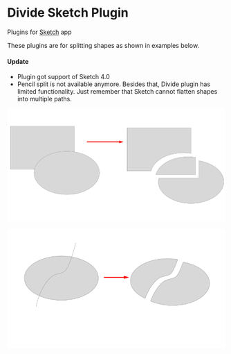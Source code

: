 Divide Sketch Plugin
=============

Plugins for [Sketch](https://www.sketchapp.com/) app

These plugins are for splitting shapes as shown in examples below.

#### **Update**

- Plugin got support of Sketch 4.0
- Pencil split is not available anymore. Besides that, Divide plugin has limited functionality. Just remember that Sketch cannot flatten shapes into multiple paths.

![Divide](images/divide.png)

![PencilSplit](images/pencil_split.png)
